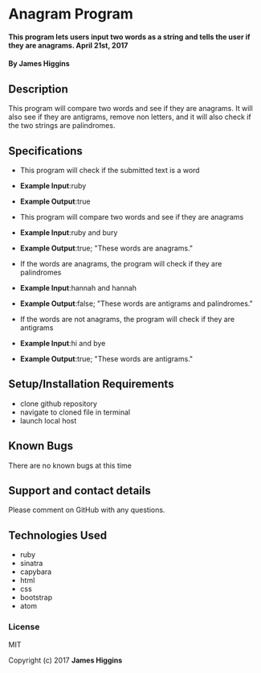 # Anagram Program

#### This program lets users input two words as a string and tells the user if they are anagrams. April 21st, 2017

#### By James Higgins

## Description
This program will compare two words and see if they are anagrams. It will also see if they are antigrams, remove non letters, and it will also check if the two strings are palindromes.


## Specifications

*  This program will check if the submitted text is a word
* **Example Input**:ruby
* **Example Output**:true

*  This program will compare two words and see if they are anagrams
  * **Example Input**:ruby and bury
  * **Example Output**:true;  "These words are anagrams."

*  If the words are anagrams, the program will check if they are palindromes
  * **Example Input**:hannah and hannah
  * **Example Output**:false; "These words are antigrams and palindromes."

*  If the words are not anagrams, the program will check if they are antigrams
  * **Example Input**:hi and bye
  * **Example Output**:true; "These words are antigrams."



## Setup/Installation Requirements

* clone github repository
* navigate to cloned file in terminal
* launch local host


## Known Bugs

There are no known bugs at this time

## Support and contact details

Please comment on GitHub with any questions.

## Technologies Used
* ruby
* sinatra
* capybara
* html
* css
* bootstrap
* atom



### License

MIT

Copyright (c) 2017 **James Higgins**
